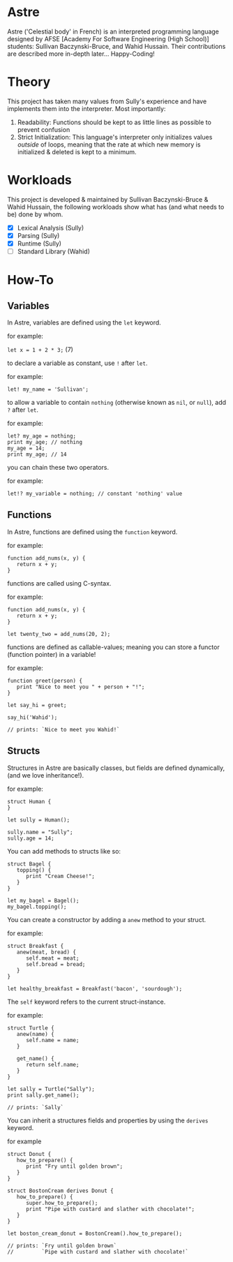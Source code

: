 # Astre
Astre ('Celestial body' in French) is an interpreted programming language designed by AFSE [Academy For Software Engineering (High School)] students: Sullivan Baczynski-Bruce, and Wahid Hussain. Their contributions are described more in-depth later... Happy-Coding!

# Theory

This project has taken many values from Sully's experience and have implements them into the interpreter.
Most importantly:

1. Readability: Functions should be kept to as little lines as possible to prevent confusion
2. Strict Initialization: This language's interpreter only initializes values *outside* of loops, meaning that
   the rate at which new memory is initialized & deleted is kept to a minimum.

# Workloads

This project is developed & maintained by Sullivan Baczynski-Bruce & Wahid Hussain, the following workloads show what has (and what needs to be) done by whom.

- [x] Lexical Analysis (Sully)
- [x] Parsing (Sully)
- [x] Runtime (Sully)
- [ ] Standard Library (Wahid)
      
# How-To

## Variables

In Astre, variables are defined using the `let` keyword. 

for example:

```let x = 1 + 2 * 3;``` (7)

to declare a variable as constant, use `!` after `let`.

for example:

```let! my_name = 'Sullivan';```

to allow a variable to contain `nothing` (otherwise known as `nil`, or `null`), add `?` after `let`.

for example:

```
let? my_age = nothing;
print my_age; // nothing
my_age = 14;
print my_age; // 14
```

you can chain these two operators.

for example:

```let!? my_variable = nothing; // constant 'nothing' value```

## Functions

In Astre, functions are defined using the `function` keyword.

for example:

```
function add_nums(x, y) {
   return x + y;
}
```

functions are called using C-syntax.

for example:

```
function add_nums(x, y) {
   return x + y;
}

let twenty_two = add_nums(20, 2);
```

functions are defined as callable-values; meaning you can store a functor (function pointer) in a variable!

for example:

```
function greet(person) {
   print "Nice to meet you " + person + "!";
}

let say_hi = greet;

say_hi('Wahid'); 

// prints: `Nice to meet you Wahid!`
```

## Structs

Structures in Astre are basically classes, but fields are defined dynamically, (and we love inheritance!).

for example:

``` 
struct Human {
}

let sully = Human();

sully.name = "Sully";
sully.age = 14;
```

You can add methods to structs like so:

```
struct Bagel {
   topping() {
      print "Cream Cheese!";
   }  
}

let my_bagel = Bagel();
my_bagel.topping();
```

You can create a constructor by adding a `anew` method to your struct.

for example:

```
struct Breakfast {
   anew(meat, bread) {
      self.meat = meat;
      self.bread = bread;
   }
}

let healthy_breakfast = Breakfast('bacon', 'sourdough');
```

The `self` keyword refers to the current struct-instance.

for example:

```
struct Turtle {
   anew(name) {
      self.name = name;
   }
   
   get_name() {
      return self.name;
   }
}

let sally = Turtle("Sally");
print sally.get_name(); 

// prints: `Sally`
```

You can inherit a structures fields and properties by using the `derives` keyword.

for example

```
struct Donut {
   how_to_prepare() {
      print "Fry until golden brown";
   }
}

struct BostonCream derives Donut {
   how_to_prepare() {
      super.how_to_prepare();
      print "Pipe with custard and slather with chocolate!";
   }
}

let boston_cream_donut = BostonCream().how_to_prepare();

// prints: `Fry until golden brown`
//         `Pipe with custard and slather with chocolate!`
```